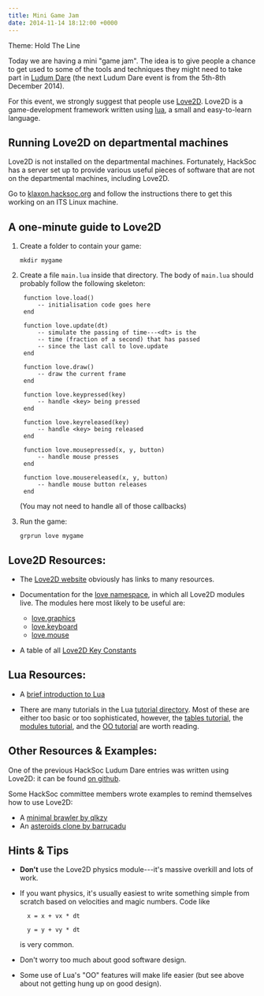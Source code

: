 ```yaml
---
title: Mini Game Jam
date: 2014-11-14 18:12:00 +0000
---
```



Theme: Hold The Line

Today we are having a mini "game jam". The idea is to give people a
chance to get used to some of the tools and techniques they might need
to take part in [Ludum Dare][] (the next Ludum Dare event is from the 5th-8th December 2014).

For this event, we strongly suggest that people use [Love2D][]. Love2D is a game-development framework written using [lua][], a small and easy-to-learn language.


## Running Love2D on departmental machines

Love2D is not installed on the departmental machines. Fortunately, HackSoc has a server set up to provide various useful pieces of software that are not on the departmental machines, including Love2D.

Go to [klaxon.hacksoc.org][] and follow the instructions there to get this
working on an ITS Linux machine.

## A one-minute guide to Love2D

1. Create a folder to contain your game:

    `mkdir mygame`
    
2. Create a file `main.lua` inside that directory. The body of
   `main.lua` should probably follow the following skeleton:
   
        function love.load()
            -- initialisation code goes here
        end

        function love.update(dt)
            -- simulate the passing of time---<dt> is the
            -- time (fraction of a second) that has passed
            -- since the last call to love.update
        end

        function love.draw()
            -- draw the current frame
        end

        function love.keypressed(key)
            -- handle <key> being pressed
        end

        function love.keyreleased(key)
            -- handle <key> being released
        end
        
        function love.mousepressed(x, y, button)
            -- handle mouse presses
        end
        
        function love.mousereleased(x, y, button)
            -- handle mouse button releases
        end

   (You may not need to handle all of those callbacks)

3. Run the game:

    `grprun love mygame`

## Love2D Resources:

- The [Love2D website][Love2D] obviously has links to many resources.

- Documentation for the [love namespace][], in which all Love2D
  modules live. The modules here most likely to be useful are:
    + [love.graphics][]
    + [love.keyboard][]
    + [love.mouse][]

- A table of all [Love2D Key Constants][]

## Lua Resources:

- A [brief introduction to Lua][]

- There are many tutorials in the Lua [tutorial directory][]. Most of
  these are either too basic or too sophisticated, however, the
  [tables tutorial][], the [modules tutorial][], and the
  [OO tutorial][] are worth reading.

## Other Resources & Examples:

One of the previous HackSoc Ludum Dare entries was written using Love2D: it can be found [on github][LudumDare28].

Some HackSoc committee members wrote examples to remind themselves how to use Love2D:

- A [minimal brawler by qlkzy][]
- An [asteroids clone by barrucadu][]

## Hints & Tips

- **Don't** use the Love2D physics module---it's massive overkill and lots
  of work.
  
- If you want physics, it's usually easiest to write something simple
  from scratch based on velocities and magic numbers. Code like

        x = x + vx * dt
  
        y = y + vy * dt
  is very common.
  
- Don't worry too much about good software design.

- Some use of Lua's "OO" features will make life easier (but see above
  about not getting hung up on good design).




[Ludum Dare]: http://ludumdare.com/compo
[Love2D]: http://love2d.org
[lua]: http://lua.org
[LudumDare28]: http://github.com/HackSoc/LudumDare28
[Love2D Key Constants]: http://love2d.org/KeyConstant
[minimal brawler by qlkzy]: http://github.com/qlkzy/indestructible-pastry
[asteroids clone by barrucadu]: http://github.com/barrucadu/luasteroids
[klaxon.hacksoc.org]: http://klaxon.hacksoc.org
[love namespace]: http://love2d.org/wiki/love
[love.graphics]: http://love2d.org/wiki/love.graphics
[love.keyboard]: http://love2d.org/wiki/love.keyboard
[love.mouse]: http://love2d.org/wiki/love.mouse
[brief introduction to Lua]: http://awesome.naquadah.org/wiki/The_briefest_introduction_to_Lua
[tutorial directory]: http://lua-users.org/wiki/TutorialDirectory
[tables tutorial]: http://lua-users.org/wiki/TablesTutorial
[modules tutorial]: http://lua-users.org/wiki/ModulesTutorial
[OO tutorial]: http://lua-users.org/wiki/ObjectOrientationTutorial
